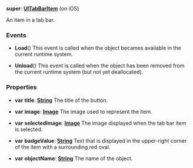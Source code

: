 **super**: **[UITabBarItem](UITabBarItem.md)** (on iOS)

An item in a tab bar.

### Events

* **Load**()
This event is called when the object becames available in the current runtime system.

* **Unload**()
This event is called when the object has been removed from the current runtime system (but not yet deallocated).



### Properties

* **var** **title**: **[String](../gravity/types.md)**
The title of the button.

* **var** **image**: **[Image](Image.md)**
The image used to represent the item.

* **var** **selectedImage**: **[Image](Image.md)**
The image displayed when the tab bar item is selected.

* **var** **badgeValue**: **[String](../gravity/types.md)**
Text that is displayed in the upper-right corner of the item with a surrounding red oval.

* **var** **objectName**: **[String](../gravity/types.md)**
The name of the object.





